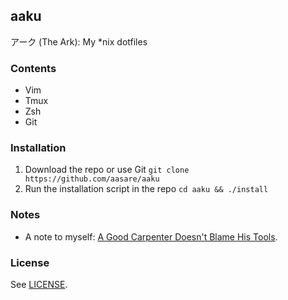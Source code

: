 aaku
---

アーク (The Ark): My *nix dotfiles

### Contents

- Vim
- Tmux
- Zsh
- Git

### Installation

1. Download the repo or use Git `git clone https://github.com/aasare/aaku`
2. Run the installation script in the repo `cd aaku && ./install`

### Notes

- A note to myself: [A Good Carpenter Doesn't Blame His Tools](https://aaooki.github.io/blog/the-dotfiles).

### License

See [LICENSE](https://github.com/aaooki/aaku/blob/master/LICENSE).
